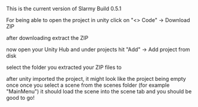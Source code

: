 This is the current version of Slarmy Build 0.5.1

For being able to open the project in unity click on "<> Code" -> Download ZIP

after downloading extract the ZIP 

now open your Unity Hub and under projects hit "Add" -> Add project from disk

select the folder you extracted your ZIP files to

after unity imported the project, it might look like the project being empty once once you select a scene from the scenes folder (for example "MainMenu") it should load the scene into the scene tab and you should be good to go!
